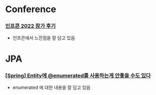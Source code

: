 # Conference
### [인프콘 2022 참가 후기](https://velog.io/@devmin/infcon2022)

- 인프콘에서 느낀점을 잘 담고 있음


# JPA
### [[Spring] Entity에 @enumerated를 사용하는게 안좋을 수도 있다](https://velog.io/@devmin/spring-entity-enumerated-think-onemore)

- enumerated 에 대한 내용을 잘 담고 있음